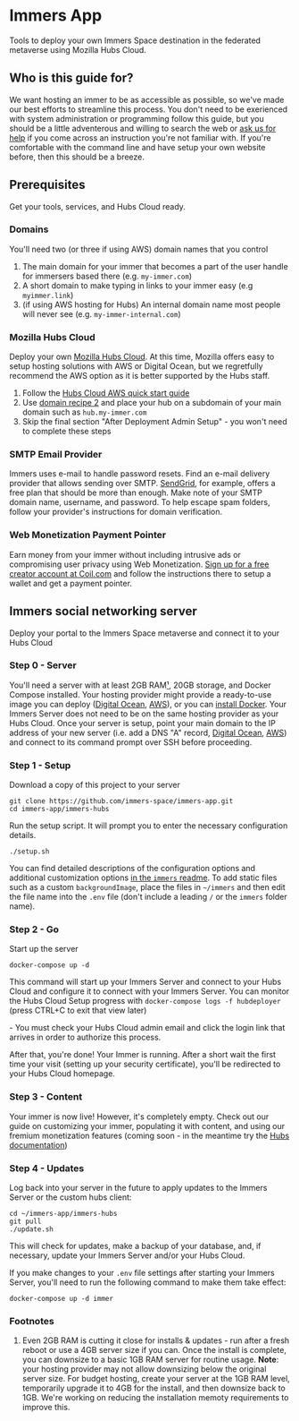 # Immers App

Tools to deploy your own Immers Space destination in the federated metaverse using Mozilla Hubs Cloud.

## Who is this guide for?

We want hosting an immer to be as accessible as possible,
so we've made our best efforts to streamline this process.
You don't need to be exerienced with system administration or
programming follow this guide,
but you should be a little adventerous and willing to search the web
or [ask us for help](https://github.com/immers-space/immers-app/issues/new) if you come across an instruction you're not familiar with.
If you're comfortable with the command line and have setup your own
website before, then this should be a breeze.

## Prerequisites

Get your tools, services, and Hubs Cloud ready.

### Domains

You'll need two (or three if using AWS) domain names that you control

1. The main domain for your immer that becomes a part of the user handle for immersers based there (e.g. `my-immer.com`)
2. A short domain to make typing in links to your immer easy (e.g `myimmer.link`)
3. (if using AWS hosting for Hubs) An internal domain name most people will never see (e.g. `my-immer-internal.com`)

### Mozilla Hubs Cloud

Deploy your own [Mozilla Hubs Cloud](https://hubs.mozilla.com/cloud).
At this time, Mozilla offers easy to setup hosting solutions with AWS or Digital Ocean,
but we regretfully recommend the AWS option as it is better supported
by the Hubs staff.

1. Follow the [Hubs Cloud AWS quick start guide](https://hubs.mozilla.com/docs/hubs-cloud-aws-quick-start.html)
2. Use [domain recipe 2](https://hubs.mozilla.com/docs/hubs-cloud-aws-domain-recipes.html#recipe-2-domain-is-in-use-configure-subdomain-for-hub-on-route-53) and place your hub on a subdomain of your main domain such as `hub.my-immer.com`
3. Skip the final section "After Deployment Admin Setup" - you won't need to complete these steps

### SMTP Email Provider

Immers uses e-mail to handle password resets.
Find an e-mail delivery provider that allows sending over SMTP.
[SendGrid](https://sendgrid.com/docs/for-developers/sending-email/getting-started-smtp/), for example, offers a free plan that should be more than enough.
Make note of your SMTP domain name, username, and password.
To help escape spam folders, follow your provider's instructions for domain verification.

### Web Monetization Payment Pointer

Earn money from your immer without including intrusive ads or
compromising user privacy using Web Monetization.
[Sign up for a free creator account at Coil.com](https://coil.com/creator)
and follow the instructions there to setup
a wallet and get a payment pointer.

## Immers social networking server

Deploy your portal to the Immers Space metaverse and connect it to your Hubs Cloud

### Step 0 - Server

You'll need a server with at least 2GB RAM[¹](#footnotes), 20GB storage, and Docker Compose installed. Your hosting provider might provide a ready-to-use image you can deploy ([Digital Ocean](https://marketplace.digitalocean.com/apps/docker), [AWS](https://aws.amazon.com/marketplace/pp/B08SHXDLL3?qid=1616591908920)), or you can [install Docker](https://docs.docker.com/get-docker/).
Your Immers Server does not need to be on the same hosting provider as your Hubs Cloud.
Once your server is setup, point your main domain to the IP address of your new server (i.e. add a DNS "A" record, [Digital Ocean](https://docs.digitalocean.com/products/networking/dns/how-to/manage-records/), [AWS](https://docs.aws.amazon.com/Route53/latest/DeveloperGuide/routing-to-ec2-instance.html))
and connect to its command prompt over SSH before proceeding.

### Step 1 - Setup

Download a copy of this project to your server

```
git clone https://github.com/immers-space/immers-app.git
cd immers-app/immers-hubs
```

Run the setup script.
It will prompt you to enter the necessary configuration details.

```
./setup.sh
```

You can find detailed descriptions of the configuration options and additional customization options
[in the `immers` readme](https://github.com/immers-space/immers#configuration).
To add static files such as a custom `backgroundImage`,
place the files in `~/immers`
and then edit the file name into the `.env` file
(don't include a leading `/` or the `immers` folder name).

### Step 2 - Go

Start up the server

```
docker-compose up -d
```

This command will start up your Immers Server and connect to your Hubs Cloud and configure it to connect with your Immers Server.
You can monitor the Hubs Cloud Setup progress with `docker-compose logs -f hubdeployer` (press CTRL+C to exit that view later)

\- You must check your Hubs Cloud admin email and click the login link that arrives in order to authorize this process.

After that, you're done! Your Immer is running.
After a short wait the first time your visit (setting up your security certificate),
you'll be redirected to your Hubs Cloud homepage.

### Step 3 - Content

Your immer is now live! However, it's completely empty.
Check out our guide on customizing your immer,
populating it with content,
and using our fremium monetization features (coming soon - in the meantime try the [Hubs documentation](https://hubs.mozilla.com/docs/hubs-cloud-importing-content.html))

### Step 4 - Updates

Log back into your server in the future to apply updates to the Immers Server or the
custom hubs client:

```
cd ~/immers-app/immers-hubs
git pull
./update.sh
```

This will check for updates, make a backup of your database, and,
if necessary, update your Immers Server and/or your Hubs Cloud.

If you make changes to your `.env` file settings after starting your Immers Server,
you'll need to run the following command to make them take effect:

```
docker-compose up -d immer
```

### Footnotes

1. Even 2GB RAM is cutting it close for installs & updates - run after a fresh reboot or use a 4GB server size if you can. Once the install is complete, you can downsize to a basic 1GB RAM server for routine usage. **Note**: your hosting provider may not allow downsizing below the original server size. For budget hosting, create your server at the 1GB RAM level, temporarily upgrade it to 4GB for the install, and then downsize back to 1GB. We're working on reducing the installation memoty requirements to improve this.
